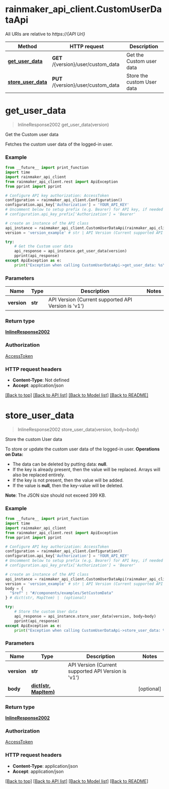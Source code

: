 # rainmaker_api_client.CustomUserDataApi

All URIs are relative to *https://{API Url}*

Method | HTTP request | Description
------------- | ------------- | -------------
[**get_user_data**](CustomUserDataApi.md#get_user_data) | **GET** /{version}/user/custom_data | Get the Custom user data
[**store_user_data**](CustomUserDataApi.md#store_user_data) | **PUT** /{version}/user/custom_data | Store the custom User data

# **get_user_data**
> InlineResponse2002 get_user_data(version)

Get the Custom user data

Fetches the custom user data of the logged-in user.

### Example
```python
from __future__ import print_function
import time
import rainmaker_api_client
from rainmaker_api_client.rest import ApiException
from pprint import pprint

# Configure API key authorization: AccessToken
configuration = rainmaker_api_client.Configuration()
configuration.api_key['Authorization'] = 'YOUR_API_KEY'
# Uncomment below to setup prefix (e.g. Bearer) for API key, if needed
# configuration.api_key_prefix['Authorization'] = 'Bearer'

# create an instance of the API class
api_instance = rainmaker_api_client.CustomUserDataApi(rainmaker_api_client.ApiClient(configuration))
version = 'version_example' # str | API Version (Current supported API Version is 'v1')

try:
    # Get the Custom user data
    api_response = api_instance.get_user_data(version)
    pprint(api_response)
except ApiException as e:
    print("Exception when calling CustomUserDataApi->get_user_data: %s\n" % e)
```

### Parameters

Name | Type | Description  | Notes
------------- | ------------- | ------------- | -------------
 **version** | **str**| API Version (Current supported API Version is &#x27;v1&#x27;) | 

### Return type

[**InlineResponse2002**](InlineResponse2002.md)

### Authorization

[AccessToken](../README.md#AccessToken)

### HTTP request headers

 - **Content-Type**: Not defined
 - **Accept**: application/json

[[Back to top]](#) [[Back to API list]](../README.md#documentation-for-api-endpoints) [[Back to Model list]](../README.md#documentation-for-models) [[Back to README]](../README.md)

# **store_user_data**
> InlineResponse2002 store_user_data(version, body=body)

Store the custom User data

To store or update the custom user data of the logged-in user. <b>Operations on Data:</b> <ul> <li>The data can be deleted by putting data: <b>null</b>. <li>If the key is already present, then the value will be replaced. Arrays will also be replaced entirely. <li>If the key is not present, then the value will be added. <li>If the value is <b>null</b>, then the key-value will be deleted. </ul><b>Note</b>: The JSON size should not exceed 399 KB.

### Example
```python
from __future__ import print_function
import time
import rainmaker_api_client
from rainmaker_api_client.rest import ApiException
from pprint import pprint

# Configure API key authorization: AccessToken
configuration = rainmaker_api_client.Configuration()
configuration.api_key['Authorization'] = 'YOUR_API_KEY'
# Uncomment below to setup prefix (e.g. Bearer) for API key, if needed
# configuration.api_key_prefix['Authorization'] = 'Bearer'

# create an instance of the API class
api_instance = rainmaker_api_client.CustomUserDataApi(rainmaker_api_client.ApiClient(configuration))
version = 'version_example' # str | API Version (Current supported API Version is 'v1')
body = {
  "$ref" : "#/components/examples/SetCustomData"
} # dict(str, MapItem) |  (optional)

try:
    # Store the custom User data
    api_response = api_instance.store_user_data(version, body=body)
    pprint(api_response)
except ApiException as e:
    print("Exception when calling CustomUserDataApi->store_user_data: %s\n" % e)
```

### Parameters

Name | Type | Description  | Notes
------------- | ------------- | ------------- | -------------
 **version** | **str**| API Version (Current supported API Version is &#x27;v1&#x27;) | 
 **body** | [**dict(str, MapItem)**](dict.md)|  | [optional] 

### Return type

[**InlineResponse2002**](InlineResponse2002.md)

### Authorization

[AccessToken](../README.md#AccessToken)

### HTTP request headers

 - **Content-Type**: application/json
 - **Accept**: application/json

[[Back to top]](#) [[Back to API list]](../README.md#documentation-for-api-endpoints) [[Back to Model list]](../README.md#documentation-for-models) [[Back to README]](../README.md)

